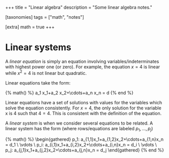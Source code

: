 +++
title = "Linear algebra"
description = "Some linear algebra notes."

[taxonomies]
tags = ["math", "notes"]

[extra]
math = true
+++

# Linear systems

A *linear equation* is simply an equation involving variables/indeterminates with highest power one
(or zero). For example, the equation $x=4$ is linear while $x^2=4$ is not linear but quadratic.

<!-- more -->

Linear equations take the form:

{% math() %}
a_1 x_1+a_2 x_2+\cdots+a_n x_n = d
{% end %}

Linear equations have a set of solutions with values for the variables which
solve the equation consistently. For $x=4$, the only solution for the
variable x is 4 such that $4=4$. This is consistent with the definition of the
equation.

A *linear system* is when we consider several equations to be related. A linear
system has the form (where rows/equations are labeled $p_1,\ldots,p_j$)

{% math() %}
\begin{gathered}
p_1: a_{1,1}x_1+a_{1,2}x_2+\cdots+a_{1,n}x_n = d_1 \\
\vdots \\
p_i: a_{i,1}x_1+a_{i,2}x_2+\cdots+a_{i,n}x_n = d_i \\
\vdots \\
p_j: a_{j,1}x_1+a_{j,2}x_2+\cdots+a_{j,n}x_n = d_j
\end{gathered}
{% end %}

